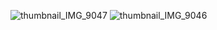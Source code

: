 ![thumbnail_IMG_9047](https://github.com/user-attachments/assets/7c430721-8e48-4bd3-95f8-1373ab22e363)
![thumbnail_IMG_9046](https://github.com/user-attachments/assets/7fefeba5-8ba7-44da-84f6-c6274eedf703)
